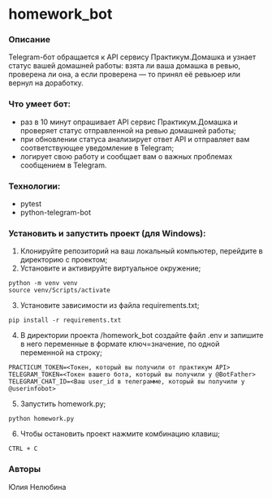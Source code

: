 # homework_bot
### Описание
Telegram-бот обращается к API сервису Практикум.Домашка и узнает статус вашей домашней работы: взята ли ваша домашка в ревью, проверена ли она, а если проверена — то принял её ревьюер или вернул на доработку.
### Что умеет бот:
- раз в 10 минут опрашивает API сервис Практикум.Домашка и проверяет статус отправленной на ревью домашней работы;
- при обновлении статуса анализирует ответ API и отправляет вам соответствующее уведомление в Telegram;
- логирует свою работу и сообщает вам о важных проблемах сообщением в Telegram.
### Технологии:
- pytest
- python-telegram-bot
### Установить и запустить проект (для Windows):
1. Клонируйте репозиторий на ваш локальный компьютер, перейдите в директорию с проектом;
2. Установите и активируйте виртуальное окружение;
```
python -m venv venv
source venv/Scripts/activate
``` 
3. Установите зависимости из файла requirements.txt;
```
pip install -r requirements.txt
```
4. В директории проекта /homework_bot создайте файл .env  и запишите в него переменные в формате ключ=значение, по одной переменной на строку;
```
PRACTICUM_TOKEN=<Токен, который вы получили от практикум API>
TELEGRAM_TOKEN=<Токен вашего бота, который вы получили у @BotFather>
TELEGRAM_CHAT_ID=<Ваш user_id в телеграмме, который вы получили у @userinfobot>
```
5. Запустить homework.py;
```
python homework.py
```
6. Чтобы остановить проект нажмите комбинацию клавиш;
```
CTRL + C
```
### Авторы
Юлия Нелюбина
